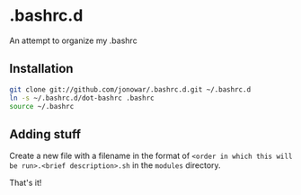 # .bashrc.d
An attempt to organize my .bashrc

## Installation

```bash
git clone git://github.com/jonowar/.bashrc.d.git ~/.bashrc.d
ln -s ~/.bashrc.d/dot-bashrc .bashrc
source ~/.bashrc
```

## Adding stuff
Create a new file with a filename in the format of `<order in which this will be run>.<brief description>.sh` in the `modules` directory.

That's it!
